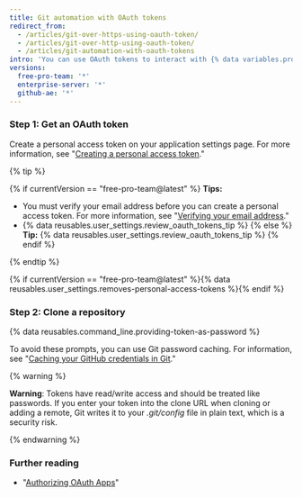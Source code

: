 ```yaml
---
title: Git automation with OAuth tokens
redirect_from:
  - /articles/git-over-https-using-oauth-token/
  - /articles/git-over-http-using-oauth-token/
  - /articles/git-automation-with-oauth-tokens
intro: 'You can use OAuth tokens to interact with {% data variables.product.product_name %} via automated scripts.'
versions:
  free-pro-team: '*'
  enterprise-server: '*'
  github-ae: '*'
---
```


### Step 1: Get an OAuth token

Create a personal access token on your application settings page. For more information, see "[Creating a personal access token](/github/authenticating-to-github/creating-a-personal-access-token)."

{% tip %}

{% if currentVersion == "free-pro-team@latest" %}
**Tips:**
- You must verify your email address before you can create a personal access token. For more information, see "[Verifying your email address](/articles/verifying-your-email-address)."
- {% data reusables.user_settings.review_oauth_tokens_tip %}
{% else %}
**Tip:** {% data reusables.user_settings.review_oauth_tokens_tip %}
{% endif %}

{% endtip %}

{% if currentVersion == "free-pro-team@latest" %}{% data reusables.user_settings.removes-personal-access-tokens %}{% endif %}

### Step 2: Clone a repository

{% data reusables.command_line.providing-token-as-password %}

To avoid these prompts, you can use Git password caching. For information, see "[Caching your GitHub credentials in Git](/github/getting-started-with-github/caching-your-github-credentials-in-git)."

{% warning %}

**Warning**: Tokens have read/write access and should be treated like passwords. If you enter your token into the clone URL when cloning or adding a remote, Git writes it to your _.git/config_ file in plain text, which is a security risk.

{% endwarning %}

### Further reading

- "[Authorizing OAuth Apps](/developers/apps/authorizing-oauth-apps)"
